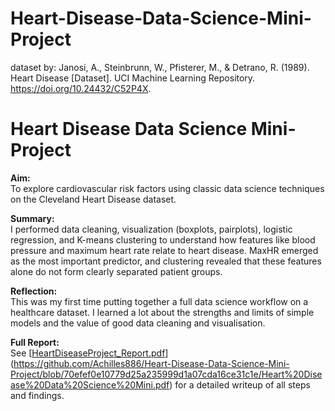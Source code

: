 # Heart-Disease-Data-Science-Mini-Project
dataset by:
Janosi, A., Steinbrunn, W., Pfisterer, M., & Detrano, R. (1989). Heart Disease [Dataset]. UCI Machine Learning Repository. https://doi.org/10.24432/C52P4X.

# Heart Disease Data Science Mini-Project

**Aim:**  
To explore cardiovascular risk factors using classic data science techniques on the Cleveland Heart Disease dataset.

**Summary:**  
I performed data cleaning, visualization (boxplots, pairplots), logistic regression, and K-means clustering to understand how features like blood pressure and maximum heart rate relate to heart disease. MaxHR emerged as the most important predictor, and clustering revealed that these features alone do not form clearly separated patient groups.

**Reflection:**  
This was my first time putting together a full data science workflow on a healthcare dataset. I learned a lot about the strengths and limits of simple models and the value of good data cleaning and visualisation.

**Full Report:**  
See [[HeartDiseaseProject_Report.pdf](HeartDiseaseProject_Report.pdf)](https://github.com/Achilles886/Heart-Disease-Data-Science-Mini-Project/blob/70efef0e10779d25a235999d1a07cda16ce31c1e/Heart%20Disease%20Data%20Science%20Mini.pdf) for a detailed writeup of all steps and findings.
